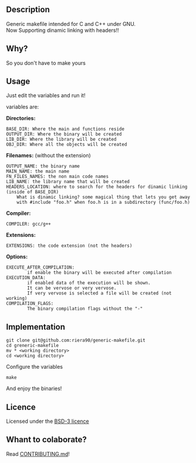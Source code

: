 ## Description

Generic makefile intended for C and C++ under GNU.  
Now Supporting dinamic linking with headers!!

## Why?

So you don't have to make yours

## Usage

Just edit the variables and run it!

variables are:

**Directories:**

	BASE_DIR: Where the main and functions reside
	OUTPUT_DIR: Where the binary will be created
	LIB_DIR: Where the library will be created
	OBJ_DIR: Where all the objects will be created

**Filenames:** (without the extension)

	OUTPUT_NAME: the binary name
	MAIN_NAME: the main name
	FN_FILES_NAMES: the non main code names
	LIB_NAME: the library name that will be created
	HEADERS_LOCATION: where to search for the headers for dinamic linking (inside of BASE_DIR)
		What is dinamic linking? some magical thing that lets you get away 
		with #include "foo.h" when foo.h is in a subdirectory (func/foo.h)

**Compiler:**

	COMPILER: gcc/g++

**Extensions:**

	EXTENSIONS: the code extension (not the headers)

**Options:**

	EXECUTE_AFTER_COMPILATION:
			if enable the binary will be executed after compilation
	EXECUTION_DATA:
			if enabled data of the execution will be shown.
			It can be vervose or very vervose.
			If very vervose is selected a file will be created (not working)
	COMPILATION_FLAGS:
			The binary compilation flags without the "-"

## Implementation

	git clone git@github.com:riera90/generic-makefile.git
	cd greneric-makefile
	mv * <working directory>
	cd <working directory>
Configure the variables

	make
And enjoy the binaries!

## Licence

Licensed under the [BSD-3 licence](https://github.com/riera90/generic-makefile/blob/master/LICENSE.md)


## Whant to colaborate?

Read [CONTRIBUTING.md](https://github.com/riera90/generic-makefile/blob/master/CONTRIBUTING.md)!
